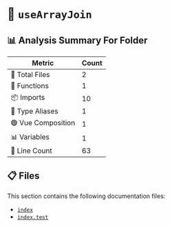 # 📁 `useArrayJoin`

## 📊 Analysis Summary For Folder

| Metric | Count |
|--------|-------|
| 📁 Total Files | 2 |
| 🔧 Functions | 1 |
| 📦 Imports | 10 |
| 📑 Type Aliases | 1 |
| 🟢 Vue Composition | 1 |
| 📊 Variables | 1 |
| 🔢 Line Count | 63 |


## 📋 Files

This section contains the following documentation files:

- [`index`](./index.md)
- [`index.test`](./index.test.md)